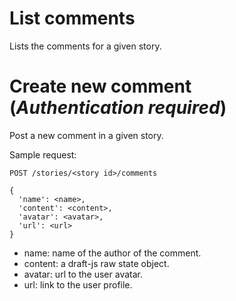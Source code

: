 # List comments

 Lists the comments for a given story. 
 
# Create new comment (*Authentication required*)
 
 Post a new comment in a given story.  
 
 Sample request:
 
 ```
 POST /stories/<story id>/comments 
  
 {
   'name': <name>,
   'content': <content>,
   'avatar': <avatar>,
   'url': <url>
 }
 ```

 - name: name of the author of the comment.
 - content: a draft-js raw state object.
 - avatar: url to the user avatar.
 - url: link to the user profile.
 
